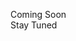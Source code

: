 <!DOCTYPE html>
<html lang="en" >
<head>
  <meta charset="UTF-8">
  <title>CodePen - Letter-spacing animation</title>
  <link rel="stylesheet" href="./style.css">

</head>
<style>
@import url('https://fonts.googleapis.com/css?family=Gochi+Hand|Roboto:700');

.text-with-animation {
  font-size: 6vw;
  text-transform: uppercase;
  font-family: 'Roboto', sans-serif;
  text-align: center;
  line-height: 100vh;
  vertical-align: middle;
  animation: main-text-animation 1.7s ease-in-out forwards;
  font-weight: 700;
  color: #f19578;
  overflow: hidden;
  display: block;
  width: 500vw;
  margin-left: -200vw;
}

.container {
  height: 100vh;
  line-height: 100vh;
  vertical-align: middle;
}

.subtext-with-animation {
  position: absolute;
  font-size: 5vw;
  text-align: center;
  line-height: 100vh;
  vertical-align: middle;
  top: 0;
  width: 100%;
  font-family: 'Gochi Hand', cursive;
  color: #fff;
  letter-spacing: 4px;
  user-select: none;
  overflow: hidden;
  display: block;
}

.subtext-with-animation span:first-of-type {
  position: relative;
  opacity: 0;
  animation: word-animation 0.5s ease-out 1.5s forwards;
}

.subtext-with-animation span:nth-of-type(2) {
  position: relative;
  opacity: 0;
  animation: word-animation 0.5s ease-out 1.7s forwards;
}

body {
  overflow: hidden;
  margin: 0;
  background: linear-gradient(to bottom right, #e3915d 20%, #be3956);
}

body, html {
  width: 100vw;
  max-width: 100vw;
}

@keyframes main-text-animation {
  0% {
    letter-spacing: 25vw;
    word-spacing: 100vw;
    opacity: 0;
  }
  100% {
    letter-spacing: 4px;
    word-spacing: 1vw;
    opacity: 1;
  }
}

@keyframes word-animation {
  0% {
    top: 10vw;
    opacity: 0;
  }
  100% {
    top: 3.5vw;
    opacity: 1;
  }
}
</style>
<body>
<!-- partial:index.partial.html -->
<div class="container">
<div class="text-with-animation">Coming Soon</div>
<div class="subtext-with-animation">
  <span>Stay</span> <span>Tuned</span>
</div>
</div>
<!-- partial -->
  
</body>
</html>

